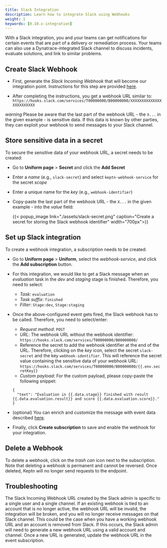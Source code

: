 ```yaml
---
title: Slack Integration
description: Learn how to integrate Slack using Webhooks
weight: 1
keywords: [0.10.x-integration]
---
```


With a Slack integration, you and your teams can get notifications for certain events that are part of a delivery or remediation process. Your teams can also use a Dynatrace-integrated Slack channel to discuss incidents, evaluate solutions, and link to similar problems.

## Create Slack Webhook

* First, generate the *Slack Incoming Webhook* that will become our integration point. Instructions for this step are provided [here](https://api.slack.com/incoming-webhooks).

* After completing the instructions, you get a webhook URL similar to: `https://hooks.slack.com/services/T00000000/B00000000/XXXXXXXXXXXXXXXXXXXXXXXX`

*warning* Please be aware that the last part of the webhook URL - the `X...` in the given example - is sensitive data. If this data is known by other parties, they can exploit your webhook to send messages to your Slack channel. 

## Store sensitive data in a secret

To secure the sensitive data of your webhook URL, a secret needs to be created: 

* Go to **Uniform page** > **Secret** and click the **Add Secret**
* Enter a *name* (e.g., `slack-secret`) and select `keptn-webhook-service` for the secret *scope*
* Enter a unique name for the *key* (e.g., `webhook-identifier`)
* Copy-paste the last part of the webhook URL - the `X...` in the given example - into the *value* field: 

  {{< popup_image
  link="./assets/slack-secret.png"
  caption="Create a secret for storing the Slack webhook identifier"
  width="700px">}}

## Set up Slack integration 

To create a webhook integration, a subscription needs to be created: 

* Go to **Uniform page** > **Uniform**, select the *webhook-service*, and click the **Add subscription** button. 

* For this integration, we would like to get a Slack message when an *evaluation* task in the *dev* and *staging* stage is finished. Therefore, you need to select:
  * *Task*: `evaluation`
  * *Task suffix*: `finished`
  * *Filter*: `Stage:dev`, `Stage:staging` 

* Once the above-configured event gets fired, the Slack webhook has to be called. Therefore, you need to select/enter: 
  * *Request method*: `POST`
  * *URL*: The webhook URL without the webhook identifier: `https://hooks.slack.com/services/T00000000/B00000000/`
  * Reference the secret to add the webhook identifier at the end of the URL. Therefore, clicking on the *key* icon, select the secret `slack-secret` and the key `webhook-identifier`. This will reference the secret value containing the sensitive data of your webhook URL: `https://hooks.slack.com/services/T00000000/B00000000/{{.env.secretKey}}`
  * *Custom payload*: For the custom payload, please copy-paste the following snippet:

  ```
  {
    "text": "Evaluation in {{.data.stage}} finished with result {{.data.evaluation.result}} and score {{.data.evaluation.score}}."
  }
  ```

* (optional) You can enrich and customize the message with event data described [here](../webhooks/#customize-request-payload). 

* Finally, click **Create subscription** to save and enable the webhook for your integration.

## Delete a Webhook

To delete a webhook, click on the *trash can* icon next to the subscription. Note that deleting a webhook is permanent and cannot be reversed. Once deleted, Keptn will no longer send requests to the endpoint.

## Troubleshooting

The Slack Incoming Webhook URL created by the Slack admin is specific to a single user and a single channel. If an existing webhook is tied to an account that is no longer active, the webhook URL will be invalid, the integration will be broken, and you will no longer receive messages on that Slack channel. This could be the case when you have a working webhook URL and an account is removed from Slack. If this occurs, the Slack admin will need to generate a new webhook URL using a valid account and channel. Once a new URL is generated, update the webhook URL in the event subscription. 